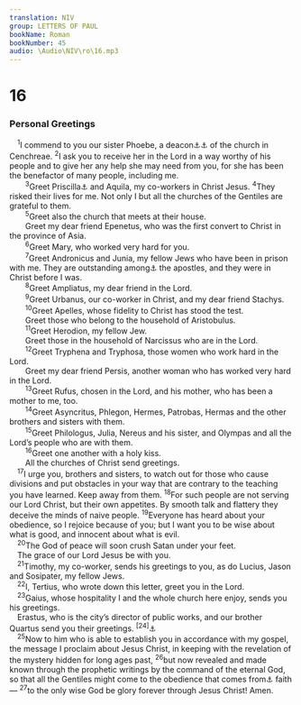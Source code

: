 ```yaml
---
translation: NIV
group: LETTERS OF PAUL
bookName: Roman 
bookNumber: 45
audio: \Audio\NIV\ro\16.mp3
---
```


<div class="title"><h1>16</h1><h3>Personal Greetings </h3></div>
<span class="verse ro_16_1"> <sup>1</sup>I commend to you our sister Phoebe, a deacon<a data-toggle="tooltip" data-placement="bottom" title="Or servant">⚓</a><a data-toggle="tooltip" data-placement="bottom" title="The word deacon refers here to a Christian designated to serve with the overseers/elders of the church in a variety of ways; similarly in Phil. 1:1 and 1 Tim. 3:8,12.">⚓</a> of the church in Cenchreae. </span>
<span class="verse ro_16_2"><sup>2</sup>I ask you to receive her in the Lord in a way worthy of his people and to give her any help she may need from you, for she has been the benefactor of many people, including me. <br/></span>
<span class="verse ro_16_3">  <sup>3</sup>Greet Priscilla<a data-toggle="tooltip" data-placement="bottom" title="Greek Prisca , a variant of Priscilla">⚓</a> and Aquila, my co-workers in Christ Jesus. </span>
<span class="verse ro_16_4"><sup>4</sup>They risked their lives for me. Not only I but all the churches of the Gentiles are grateful to them. <br/></span>
<span class="verse ro_16_5">  <sup>5</sup>Greet also the church that meets at their house. <br/>  Greet my dear friend Epenetus, who was the first convert to Christ in the province of Asia. <br/></span>
<span class="verse ro_16_6">  <sup>6</sup>Greet Mary, who worked very hard for you. <br/></span>
<span class="verse ro_16_7">  <sup>7</sup>Greet Andronicus and Junia, my fellow Jews who have been in prison with me. They are outstanding among<a data-toggle="tooltip" data-placement="bottom" title="Or are esteemed by">⚓</a> the apostles, and they were in Christ before I was. <br/></span>
<span class="verse ro_16_8">  <sup>8</sup>Greet Ampliatus, my dear friend in the Lord. <br/></span>
<span class="verse ro_16_9">  <sup>9</sup>Greet Urbanus, our co-worker in Christ, and my dear friend Stachys. <br/></span>
<span class="verse ro_16_10">  <sup>10</sup>Greet Apelles, whose fidelity to Christ has stood the test. <br/>  Greet those who belong to the household of Aristobulus. <br/></span>
<span class="verse ro_16_11">  <sup>11</sup>Greet Herodion, my fellow Jew. <br/>  Greet those in the household of Narcissus who are in the Lord. <br/></span>
<span class="verse ro_16_12">  <sup>12</sup>Greet Tryphena and Tryphosa, those women who work hard in the Lord. <br/>  Greet my dear friend Persis, another woman who has worked very hard in the Lord. <br/></span>
<span class="verse ro_16_13">  <sup>13</sup>Greet Rufus, chosen in the Lord, and his mother, who has been a mother to me, too. <br/></span>
<span class="verse ro_16_14">  <sup>14</sup>Greet Asyncritus, Phlegon, Hermes, Patrobas, Hermas and the other brothers and sisters with them. <br/></span>
<span class="verse ro_16_15">  <sup>15</sup>Greet Philologus, Julia, Nereus and his sister, and Olympas and all the Lord’s people who are with them. <br/></span>
<span class="verse ro_16_16">  <sup>16</sup>Greet one another with a holy kiss. <br/>  All the churches of Christ send greetings. <br/></span>
<span class="verse ro_16_17"> <sup>17</sup>I urge you, brothers and sisters, to watch out for those who cause divisions and put obstacles in your way that are contrary to the teaching you have learned. Keep away from them. </span>
<span class="verse ro_16_18"><sup>18</sup>For such people are not serving our Lord Christ, but their own appetites. By smooth talk and flattery they deceive the minds of naive people. </span>
<span class="verse ro_16_19"><sup>19</sup>Everyone has heard about your obedience, so I rejoice because of you; but I want you to be wise about what is good, and innocent about what is evil. <br/></span>
<span class="verse ro_16_20"> <sup>20</sup>The God of peace will soon crush Satan under your feet. <br/> The grace of our Lord Jesus be with you. <br/></span>
<span class="verse ro_16_21"> <sup>21</sup>Timothy, my co-worker, sends his greetings to you, as do Lucius, Jason and Sosipater, my fellow Jews. <br/></span>
<span class="verse ro_16_22"> <sup>22</sup>I, Tertius, who wrote down this letter, greet you in the Lord. <br/></span>
<span class="verse ro_16_23"> <sup>23</sup>Gaius, whose hospitality I and the whole church here enjoy, sends you his greetings. <br/> Erastus, who is the city’s director of public works, and our brother Quartus send you their greetings. </span>
<span class="verse ro_16_24"><sup>[24]</sup><a data-toggle="tooltip" data-placement="bottom" title="Some manuscripts include here May the grace of our Lord Jesus Christ be with all of you. Amen.">⚓</a><br/></span>
<span class="verse ro_16_25"> <sup>25</sup>Now to him who is able to establish you in accordance with my gospel, the message I proclaim about Jesus Christ, in keeping with the revelation of the mystery hidden for long ages past, </span>
<span class="verse ro_16_26"><sup>26</sup>but now revealed and made known through the prophetic writings by the command of the eternal God, so that all the Gentiles might come to the obedience that comes from<a data-toggle="tooltip" data-placement="bottom" title="Or that is">⚓</a> faith— </span>
<span class="verse ro_16_27"><sup>27</sup>to the only wise God be glory forever through Jesus Christ! Amen. <br/></span>

